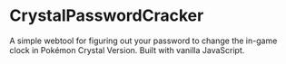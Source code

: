 # CrystalPasswordCracker
A simple webtool for figuring out your password to change the in-game clock in Pokémon Crystal Version. 
Built with vanilla JavaScript.
